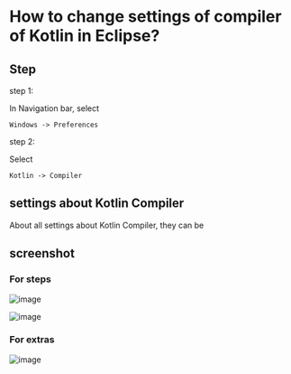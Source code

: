 # How to change settings of compiler of Kotlin in Eclipse?
## Step
step 1:

In Navigation bar, select 

    Windows -> Preferences

step 2:

Select 

    Kotlin -> Compiler

## settings about Kotlin Compiler
About all settings about Kotlin Compiler, they can be 

## screenshot
### For steps

![image](https://github.com/40843245/IDE/assets/75050655/f3782546-8526-4dd6-96d9-fe06e5659bf0)

![image](https://github.com/40843245/IDE/assets/75050655/ac46e78f-57d1-4815-9995-cd18395fbc5d)

### For extras
![image](https://github.com/40843245/IDE/assets/75050655/beda6043-f3f5-49bd-a87b-c793c9237963)



